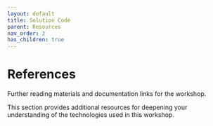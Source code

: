```yaml
---
layout: default
title: Solution Code
parent: Resources
nav_order: 2
has_children: true
---
```


# References

Further reading materials and documentation links for the workshop.

This section provides additional resources for deepening your understanding of the technologies used in this workshop.
